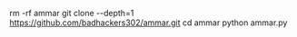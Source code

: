 rm -rf ammar
git clone --depth=1  https://github.com/badhackers302/ammar.git
cd ammar
python ammar.py
